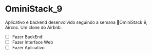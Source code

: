 # OminiStack_9
 Aplicativo e backend desenvolvido seguindo a semana :rocket:OminiStack 9, Aircnc. Um clone do Airbnb.

* [ ] Fazer BackEnd  
* [ ] Fazer Interface Web  
* [ ] Fazer Aplicativo  
